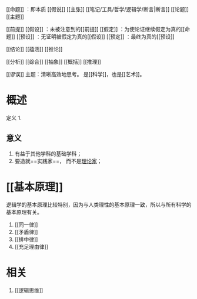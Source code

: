[[命题]] ：即本质
[[假说]] 
[[主张]] 
[[笔记/工具/哲学/逻辑学/断言|断言]] 
[[论题]] 
[[主题]] 

[[前提]] 
[[假设]] ：未被注意到的[[前提]] 
[[假定]] ：为使论证继续假定为真的[[命题]] 
[[预设]] ：无证明被假定为真的[[假设]] 
[[预定]] ：最终为真的[[预设]] 

[[结论]] 
[[蕴涵]] 
[[推论]] 

[[分析]] 
[[综合]] 
[[抽象]] 
[[概括]] 
[[推理]] 

[[谬误]] 
主题：清晰高效地思考。
是[[科学]]，也是[[艺术]]。
# 概述
定义
	1. 
## 意义
1. 有益于其他学科的基础学科；
2. 要造就==实践家==， 而不是<u>理论家</u>；
# [[基本原理]] 
逻辑学的基本原理比较特别，因为与人类理性的基本原理一致，所以与所有科学的基本原理有关。
1. [[同一律]] 
2. [[矛盾律]] 
3. [[排中律]] 
4. [[充足理由律]] 
# 相关
1. [[逻辑思维]] 


